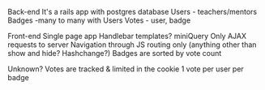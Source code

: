 Back-end
  It's a rails app with postgres database
  Users - teachers/mentors
  Badges -many to many with Users
  Votes - user, badge

Front-end
  Single page app
  Handlebar templates?
  miniQuery
  Only AJAX requests to server
  Navigation through JS routing only (anything other than show and hide? Hashchange?)
  Badges are sorted by vote count


Unknown?
  Votes are tracked & limited in the cookie
    1 vote per user per badge
